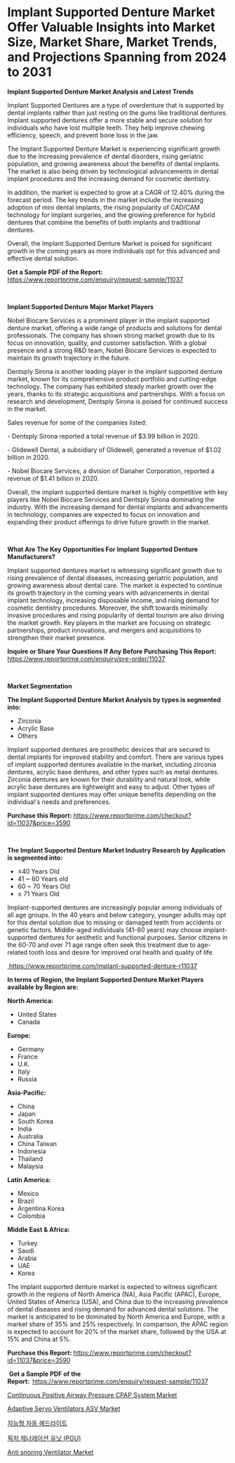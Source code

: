 <p><h1>Implant Supported Denture Market Offer Valuable Insights into Market Size, Market Share, Market Trends, and Projections Spanning from 2024 to 2031</h1></p><p><strong>Implant Supported Denture Market Analysis and Latest Trends</strong></p>
<p><p>Implant Supported Dentures are a type of overdenture that is supported by dental implants rather than just resting on the gums like traditional dentures. Implant supported dentures offer a more stable and secure solution for individuals who have lost multiple teeth. They help improve chewing efficiency, speech, and prevent bone loss in the jaw.</p><p>The Implant Supported Denture Market is experiencing significant growth due to the increasing prevalence of dental disorders, rising geriatric population, and growing awareness about the benefits of dental implants. The market is also being driven by technological advancements in dental implant procedures and the increasing demand for cosmetic dentistry.</p><p>In addition, the market is expected to grow at a CAGR of 12.40% during the forecast period. The key trends in the market include the increasing adoption of mini dental implants, the rising popularity of CAD/CAM technology for implant surgeries, and the growing preference for hybrid dentures that combine the benefits of both implants and traditional dentures.</p><p>Overall, the Implant Supported Denture Market is poised for significant growth in the coming years as more individuals opt for this advanced and effective dental solution.</p></p>
<p><strong>Get a Sample PDF of the Report:&nbsp;</strong> <a href="https://www.reportprime.com/enquiry/request-sample/11037">https://www.reportprime.com/enquiry/request-sample/11037</a></p>
<p>&nbsp;</p>
<p><strong>Implant Supported Denture Major Market Players</strong></p>
<p><p>Nobel Biocare Services is a prominent player in the implant supported denture market, offering a wide range of products and solutions for dental professionals. The company has shown strong market growth due to its focus on innovation, quality, and customer satisfaction. With a global presence and a strong R&D team, Nobel Biocare Services is expected to maintain its growth trajectory in the future.</p><p>Dentsply Sirona is another leading player in the implant supported denture market, known for its comprehensive product portfolio and cutting-edge technology. The company has exhibited steady market growth over the years, thanks to its strategic acquisitions and partnerships. With a focus on research and development, Dentsply Sirona is poised for continued success in the market.</p><p>Sales revenue for some of the companies listed:</p><p>- Dentsply Sirona reported a total revenue of $3.99 billion in 2020. </p><p>- Glidewell Dental, a subsidiary of Glidewell, generated a revenue of $1.02 billion in 2020. </p><p>- Nobel Biocare Services, a division of Danaher Corporation, reported a revenue of $1.41 billion in 2020.</p><p>Overall, the implant supported denture market is highly competitive with key players like Nobel Biocare Services and Dentsply Sirona dominating the industry. With the increasing demand for dental implants and advancements in technology, companies are expected to focus on innovation and expanding their product offerings to drive future growth in the market.</p></p>
<p>&nbsp;</p>
<p><strong>What Are The Key Opportunities For Implant Supported Denture Manufacturers?</strong></p>
<p><p>Implant supported dentures market is witnessing significant growth due to rising prevalence of dental diseases, increasing geriatric population, and growing awareness about dental care. The market is expected to continue its growth trajectory in the coming years with advancements in dental implant technology, increasing disposable income, and rising demand for cosmetic dentistry procedures. Moreover, the shift towards minimally invasive procedures and rising popularity of dental tourism are also driving the market growth. Key players in the market are focusing on strategic partnerships, product innovations, and mergers and acquisitions to strengthen their market presence.</p></p>
<p><strong>Inquire or Share Your Questions If Any Before Purchasing This Report:</strong> <a href="https://www.reportprime.com/enquiry/pre-order/11037">https://www.reportprime.com/enquiry/pre-order/11037</a></p>
<p>&nbsp;</p>
<p><strong>Market Segmentation</strong></p>
<p><strong>The Implant Supported Denture Market Analysis by types is segmented into:</strong></p>
<p><ul><li>Zirconia</li><li>Acrylic Base</li><li>Others</li></ul></p>
<p><p>Implant supported dentures are prosthetic devices that are secured to dental implants for improved stability and comfort. There are various types of implant supported dentures available in the market, including zirconia dentures, acrylic base dentures, and other types such as metal dentures. Zirconia dentures are known for their durability and natural look, while acrylic base dentures are lightweight and easy to adjust. Other types of implant supported dentures may offer unique benefits depending on the individual's needs and preferences.</p></p>
<p><strong>Purchase this Report:&nbsp;</strong><a href="https://www.reportprime.com/checkout?id=11037&price=3590">https://www.reportprime.com/checkout?id=11037&price=3590</a></p>
<p>&nbsp;</p>
<p><strong>The Implant Supported Denture Market Industry Research by Application is segmented into:</strong></p>
<p><ul><li>≤40 Years Old</li><li>41 ~ 60 Years old</li><li>60 ~ 70 Years Old</li><li>≥ 71 Years Old</li></ul></p>
<p><p>Implant-supported dentures are increasingly popular among individuals of all age groups. In the 40 years and below category, younger adults may opt for this dental solution due to missing or damaged teeth from accidents or genetic factors. Middle-aged individuals (41-60 years) may choose implant-supported dentures for aesthetic and functional purposes. Senior citizens in the 60-70 and over 71 age range often seek this treatment due to age-related tooth loss and desire for improved oral health and quality of life.</p></p>
<p><a href="https://www.reportprime.com/implant-supported-denture-r11037">&nbsp;https://www.reportprime.com/implant-supported-denture-r11037</a></p>
<p><strong>In terms of Region, the Implant Supported Denture Market Players available by Region are:</strong></p>
<p>
    <p> <strong> North America: </strong>
        <ul>
            <li>United States</li>
            <li>Canada</li>
        </ul>
        </p> 
    <p> <strong> Europe: </strong>
        <ul>
            <li>Germany</li>
            <li>France</li>
            <li>U.K.</li>
            <li>Italy</li>
            <li>Russia</li>
        </ul>
        </p> 
    <p> <strong> Asia-Pacific: </strong>
        <ul>
            <li>China</li>
            <li>Japan</li>
            <li>South Korea</li>
            <li>India</li>
            <li>Australia</li>
            <li>China Taiwan</li>
            <li>Indonesia</li>
            <li>Thailand</li>
            <li>Malaysia</li>
        </ul>
        </p> 
    <p> <strong> Latin America: </strong>
        <ul>
            <li>Mexico</li>
            <li>Brazil</li>
            <li>Argentina Korea</li>
            <li>Colombia</li>
        </ul>
        </p> 
    <p> <strong> Middle East & Africa: </strong>
        <ul>
            <li>Turkey</li>
            <li>Saudi</li>
            <li>Arabia</li>
            <li>UAE</li>
            <li>Korea</li>
        </ul>
    </p>
    </p>
<p><p>The implant supported denture market is expected to witness significant growth in the regions of North America (NA), Asia Pacific (APAC), Europe, United States of America (USA), and China due to the increasing prevalence of dental diseases and rising demand for advanced dental solutions. The market is anticipated to be dominated by North America and Europe, with a market share of 35% and 25% respectively. In comparison, the APAC region is expected to account for 20% of the market share, followed by the USA at 15% and China at 5%.</p></p>
<p><strong>Purchase this Report: </strong><a href="https://www.reportprime.com/checkout?id=11037&price=3590">https://www.reportprime.com/checkout?id=11037&price=3590</a></p>
<p>&nbsp;<strong>Get a Sample PDF of the Report:&nbsp;&nbsp;</strong><a href="https://www.reportprime.com/enquiry/request-sample/11037">https://www.reportprime.com/enquiry/request-sample/11037</a></p>
<p><strong></strong></p>
<p><p><a href="https://github.com/Dhjdj3783/Market-Research-Report-List-1/blob/main/continuous-positive-airway-pressure-cpap-system-market.md">Continuous Positive Airway Pressure CPAP System Market</a></p><p><a href="https://github.com/JosephMorgajjtiXfg/Market-Research-Report-List-1/blob/main/adaptive-servo-ventilators-asv-market.md">Adaptive Servo Ventilators ASV Market</a></p><p><a href="https://github.com/jimahmed0511/Market-Research-Report-List-2/blob/main/3233940106968.md">지능형 자동 헤드라이트</a></p><p><a href="https://github.com/ahmadrevanz10/Market-Research-Report-List-2/blob/main/4083195106969.md">픽처 제너레이션 유닛 (PGU)</a></p><p><a href="https://github.com/kaiserrayhan25/Market-Research-Report-List-2/blob/main/anti-snoring-ventilator-market.md">Anti snoring Ventilator Market</a></p></p>
